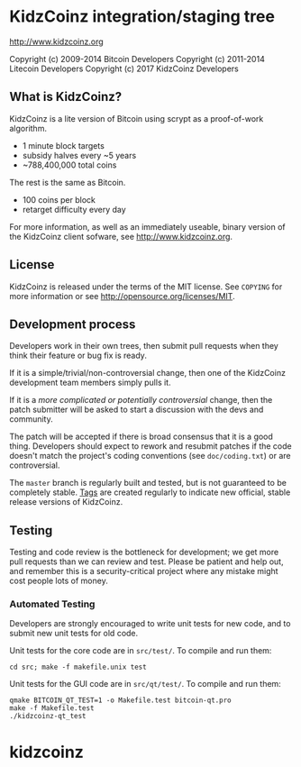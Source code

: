 KidzCoinz integration/staging tree
================================

http://www.kidzcoinz.org

Copyright (c) 2009-2014 Bitcoin Developers
Copyright (c) 2011-2014 Litecoin Developers
Copyright (c) 2017 KidzCoinz Developers

What is KidzCoinz?
----------------

KidzCoinz is a lite version of Bitcoin using scrypt as a proof-of-work algorithm.
 - 1 minute block targets
 - subsidy halves every ~5 years
 - ~788,400,000 total coins

The rest is the same as Bitcoin.
 - 100 coins per block
 - retarget difficulty every day

For more information, as well as an immediately useable, binary version of
the KidzCoinz client sofware, see http://www.kidzcoinz.org.


License
-------

KidzCoinz is released under the terms of the MIT license. See `COPYING` for more
information or see http://opensource.org/licenses/MIT.

Development process
-------------------

Developers work in their own trees, then submit pull requests when they think
their feature or bug fix is ready.

If it is a simple/trivial/non-controversial change, then one of the KidzCoinz
development team members simply pulls it.

If it is a *more complicated or potentially controversial* change, then the patch
submitter will be asked to start a discussion with the devs and community.

The patch will be accepted if there is broad consensus that it is a good thing.
Developers should expect to rework and resubmit patches if the code doesn't
match the project's coding conventions (see `doc/coding.txt`) or are
controversial.

The `master` branch is regularly built and tested, but is not guaranteed to be
completely stable. [Tags](https://github.com/kidzcoinz-project/kidzcoinz/tags) are created
regularly to indicate new official, stable release versions of KidzCoinz.

Testing
-------

Testing and code review is the bottleneck for development; we get more pull
requests than we can review and test. Please be patient and help out, and
remember this is a security-critical project where any mistake might cost people
lots of money.

### Automated Testing

Developers are strongly encouraged to write unit tests for new code, and to
submit new unit tests for old code.

Unit tests for the core code are in `src/test/`. To compile and run them:

    cd src; make -f makefile.unix test

Unit tests for the GUI code are in `src/qt/test/`. To compile and run them:

    qmake BITCOIN_QT_TEST=1 -o Makefile.test bitcoin-qt.pro
    make -f Makefile.test
    ./kidzcoinz-qt_test

# kidzcoinz
